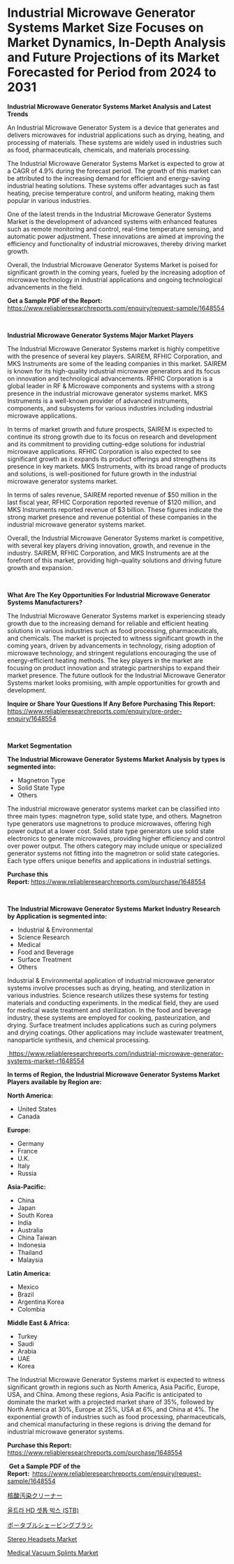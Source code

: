 <p><h1>Industrial Microwave Generator Systems Market Size Focuses on Market Dynamics, In-Depth Analysis and Future Projections of its Market Forecasted for Period from 2024 to 2031</h1></p><p><strong>Industrial Microwave Generator Systems Market Analysis and Latest Trends</strong></p>
<p><p>An Industrial Microwave Generator System is a device that generates and delivers microwaves for industrial applications such as drying, heating, and processing of materials. These systems are widely used in industries such as food, pharmaceuticals, chemicals, and materials processing.</p><p>The Industrial Microwave Generator Systems Market is expected to grow at a CAGR of 4.9% during the forecast period. The growth of this market can be attributed to the increasing demand for efficient and energy-saving industrial heating solutions. These systems offer advantages such as fast heating, precise temperature control, and uniform heating, making them popular in various industries.</p><p>One of the latest trends in the Industrial Microwave Generator Systems Market is the development of advanced systems with enhanced features such as remote monitoring and control, real-time temperature sensing, and automatic power adjustment. These innovations are aimed at improving the efficiency and functionality of industrial microwaves, thereby driving market growth.</p><p>Overall, the Industrial Microwave Generator Systems Market is poised for significant growth in the coming years, fueled by the increasing adoption of microwave technology in industrial applications and ongoing technological advancements in the field.</p></p>
<p><strong>Get a Sample PDF of the Report:&nbsp;</strong> <a href="https://www.reliableresearchreports.com/enquiry/request-sample/1648554">https://www.reliableresearchreports.com/enquiry/request-sample/1648554</a></p>
<p>&nbsp;</p>
<p><strong>Industrial Microwave Generator Systems Major Market Players</strong></p>
<p><p>The Industrial Microwave Generator Systems market is highly competitive with the presence of several key players. SAIREM, RFHIC Corporation, and MKS Instruments are some of the leading companies in this market. SAIREM is known for its high-quality industrial microwave generators and its focus on innovation and technological advancements. RFHIC Corporation is a global leader in RF & Microwave components and systems with a strong presence in the industrial microwave generator systems market. MKS Instruments is a well-known provider of advanced instruments, components, and subsystems for various industries including industrial microwave applications.</p><p>In terms of market growth and future prospects, SAIREM is expected to continue its strong growth due to its focus on research and development and its commitment to providing cutting-edge solutions for industrial microwave applications. RFHIC Corporation is also expected to see significant growth as it expands its product offerings and strengthens its presence in key markets. MKS Instruments, with its broad range of products and solutions, is well-positioned for future growth in the industrial microwave generator systems market.</p><p>In terms of sales revenue, SAIREM reported revenue of $50 million in the last fiscal year, RFHIC Corporation reported revenue of $120 million, and MKS Instruments reported revenue of $3 billion. These figures indicate the strong market presence and revenue potential of these companies in the industrial microwave generator systems market.</p><p>Overall, the Industrial Microwave Generator Systems market is competitive, with several key players driving innovation, growth, and revenue in the industry. SAIREM, RFHIC Corporation, and MKS Instruments are at the forefront of this market, providing high-quality solutions and driving future growth and expansion.</p></p>
<p>&nbsp;</p>
<p><strong>What Are The Key Opportunities For Industrial Microwave Generator Systems Manufacturers?</strong></p>
<p><p>The Industrial Microwave Generator Systems market is experiencing steady growth due to the increasing demand for reliable and efficient heating solutions in various industries such as food processing, pharmaceuticals, and chemicals. The market is projected to witness significant growth in the coming years, driven by advancements in technology, rising adoption of microwave technology, and stringent regulations encouraging the use of energy-efficient heating methods. The key players in the market are focusing on product innovation and strategic partnerships to expand their market presence. The future outlook for the Industrial Microwave Generator Systems market looks promising, with ample opportunities for growth and development.</p></p>
<p><strong>Inquire or Share Your Questions If Any Before Purchasing This Report:</strong> <a href="https://www.reliableresearchreports.com/enquiry/pre-order-enquiry/1648554">https://www.reliableresearchreports.com/enquiry/pre-order-enquiry/1648554</a></p>
<p>&nbsp;</p>
<p><strong>Market Segmentation</strong></p>
<p><strong>The Industrial Microwave Generator Systems Market Analysis by types is segmented into:</strong></p>
<p><ul><li>Magnetron Type</li><li>Solid State Type</li><li>Others</li></ul></p>
<p><p>The industrial microwave generator systems market can be classified into three main types: magnetron type, solid state type, and others. Magnetron type generators use magnetrons to produce microwaves, offering high power output at a lower cost. Solid state type generators use solid state electronics to generate microwaves, providing higher efficiency and control over power output. The others category may include unique or specialized generator systems not fitting into the magnetron or solid state categories. Each type offers unique benefits and applications in industrial settings.</p></p>
<p><strong>Purchase this Report:&nbsp;</strong><a href="https://www.reliableresearchreports.com/purchase/1648554">https://www.reliableresearchreports.com/purchase/1648554</a></p>
<p>&nbsp;</p>
<p><strong>The Industrial Microwave Generator Systems Market Industry Research by Application is segmented into:</strong></p>
<p><ul><li>Industrial & Environmental</li><li>Science Research</li><li>Medical</li><li>Food and Beverage</li><li>Surface Treatment</li><li>Others</li></ul></p>
<p><p>Industrial & Environmental application of industrial microwave generator systems involve processes such as drying, heating, and sterilization in various industries. Science research utilizes these systems for testing materials and conducting experiments. In the medical field, they are used for medical waste treatment and sterilization. In the food and beverage industry, these systems are employed for cooking, pasteurization, and drying. Surface treatment includes applications such as curing polymers and drying coatings. Other applications may include wastewater treatment, nanoparticle synthesis, and chemical processing.</p></p>
<p><a href="https://www.reliableresearchreports.com/industrial-microwave-generator-systems-market-r1648554">&nbsp;https://www.reliableresearchreports.com/industrial-microwave-generator-systems-market-r1648554</a></p>
<p><strong>In terms of Region, the Industrial Microwave Generator Systems Market Players available by Region are:</strong></p>
<p>
    <p> <strong> North America: </strong>
        <ul>
            <li>United States</li>
            <li>Canada</li>
        </ul>
        </p> 
    <p> <strong> Europe: </strong>
        <ul>
            <li>Germany</li>
            <li>France</li>
            <li>U.K.</li>
            <li>Italy</li>
            <li>Russia</li>
        </ul>
        </p> 
    <p> <strong> Asia-Pacific: </strong>
        <ul>
            <li>China</li>
            <li>Japan</li>
            <li>South Korea</li>
            <li>India</li>
            <li>Australia</li>
            <li>China Taiwan</li>
            <li>Indonesia</li>
            <li>Thailand</li>
            <li>Malaysia</li>
        </ul>
        </p> 
    <p> <strong> Latin America: </strong>
        <ul>
            <li>Mexico</li>
            <li>Brazil</li>
            <li>Argentina Korea</li>
            <li>Colombia</li>
        </ul>
        </p> 
    <p> <strong> Middle East & Africa: </strong>
        <ul>
            <li>Turkey</li>
            <li>Saudi</li>
            <li>Arabia</li>
            <li>UAE</li>
            <li>Korea</li>
        </ul>
    </p>
    </p>
<p><p>The Industrial Microwave Generator Systems market is expected to witness significant growth in regions such as North America, Asia Pacific, Europe, USA, and China. Among these regions, Asia Pacific is anticipated to dominate the market with a projected market share of 35%, followed by North America at 30%, Europe at 25%, USA at 6%, and China at 4%. The exponential growth of industries such as food processing, pharmaceuticals, and chemical manufacturing in these regions is driving the demand for industrial microwave generator systems.</p></p>
<p><strong>Purchase this Report: </strong><a href="https://www.reliableresearchreports.com/purchase/1648554">https://www.reliableresearchreports.com/purchase/1648554</a></p>
<p>&nbsp;<strong>Get a Sample PDF of the Report:&nbsp;&nbsp;</strong><a href="https://www.reliableresearchreports.com/enquiry/request-sample/1648554">https://www.reliableresearchreports.com/enquiry/request-sample/1648554</a></p>
<p><strong></strong></p>
<p><p><a href="https://github.com/charm854/Market-Research-Report-List-1/blob/main/7892476108821.md">核酸汚染クリーナー</a></p><p><a href="https://github.com/tasfiyaj85/Market-Research-Report-List-1/blob/main/3544860103722.md">울트라 HD 셋톱 박스 (STB)</a></p><p><a href="https://github.com/MacyOrn/Market-Research-Report-List-1/blob/main/1216288108822.md">ポータブルシェービングブラシ</a></p><p><a href="https://www.linkedin.com/pulse/stereo-headsets-market-exploring-share-trends-future-xzd8c?trackingId=lXnCv%2F4VOlIBmdw8FPQkmg%3D%3D">Stereo Headsets Market</a></p><p><a href="https://github.com/Alonsoolds3wq1d81czn8rbol/Market-Research-Report-List-2/blob/main/medical-vacuum-splints-market.md">Medical Vacuum Splints Market</a></p></p>